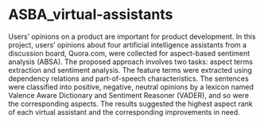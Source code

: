 # ASBA_virtual-assistants
Users’ opinions on a product are important for product development. 
In this project, users’ opinions about four artificial intelligence assistants from a discussion board, Quora.com, were collected for aspect-based sentiment analysis (ABSA). 
The proposed approach involves two tasks: aspect terms extraction and sentiment analysis. 
The feature terms were extracted using dependency relations and part-of-speech characteristics. 
The sentences were classified into positive, negative, neutral opinions by a lexicon named Valence Aware Dictionary and Sentiment Reasoner (VADER), and so were the corresponding aspects. 
The results suggested the highest aspect rank of each virtual assistant and the corresponding improvements in need.
